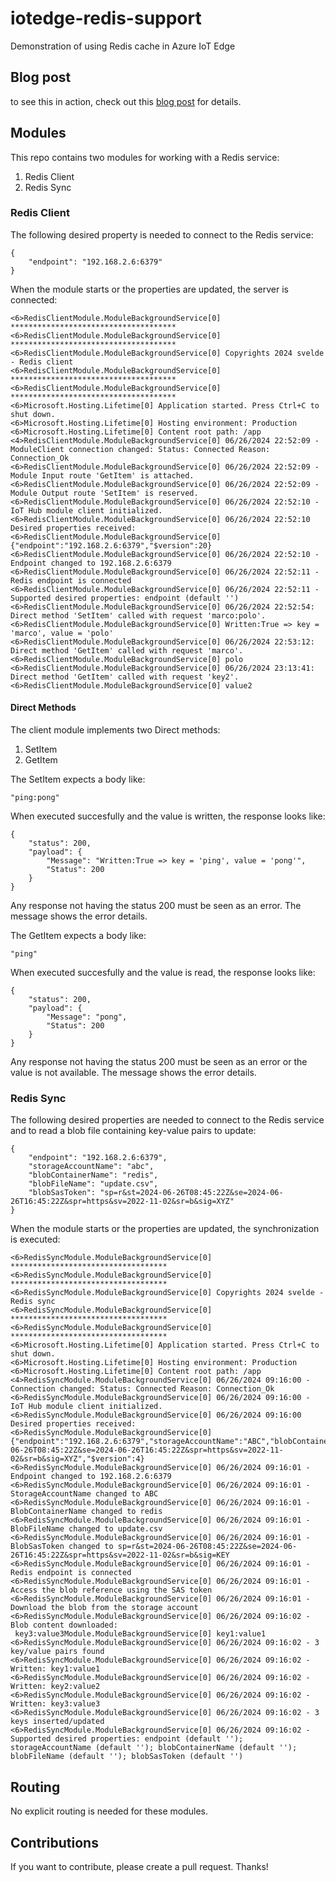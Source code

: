 # iotedge-redis-support

Demonstration of using Redis cache in Azure IoT Edge

## Blog post

to see this in action, check out this [blog post](https://sandervandevelde.wordpress.com/2024/06/27/redis-cache-integration-in-azure-iot-edge/) for details.

## Modules

This repo contains two modules for working with a Redis service:

1. Redis Client
2. Redis Sync

### Redis Client

The following desired property is needed to connect to the Redis service: 

```
{
    "endpoint": "192.168.2.6:6379"
}
```

When the module starts or the properties are updated, the server is connected:

```
<6>RedisClientModule.ModuleBackgroundService[0] *************************************
<6>RedisClientModule.ModuleBackgroundService[0] *************************************
<6>RedisClientModule.ModuleBackgroundService[0] Copyrights 2024 svelde - Redis client
<6>RedisClientModule.ModuleBackgroundService[0] *************************************
<6>RedisClientModule.ModuleBackgroundService[0] *************************************
<6>Microsoft.Hosting.Lifetime[0] Application started. Press Ctrl+C to shut down.
<6>Microsoft.Hosting.Lifetime[0] Hosting environment: Production
<6>Microsoft.Hosting.Lifetime[0] Content root path: /app
<4>RedisClientModule.ModuleBackgroundService[0] 06/26/2024 22:52:09 - ModuleClient connection changed: Status: Connected Reason: Connection_Ok
<6>RedisClientModule.ModuleBackgroundService[0] 06/26/2024 22:52:09 - Module Input route 'GetItem' is attached.
<6>RedisClientModule.ModuleBackgroundService[0] 06/26/2024 22:52:09 - Module Output route 'SetItem' is reserved.
<6>RedisClientModule.ModuleBackgroundService[0] 06/26/2024 22:52:10 - IoT Hub module client initialized.
<6>RedisClientModule.ModuleBackgroundService[0] 06/26/2024 22:52:10 Desired properties received:
<6>RedisClientModule.ModuleBackgroundService[0] {"endpoint":"192.168.2.6:6379","$version":20}
<6>RedisClientModule.ModuleBackgroundService[0] 06/26/2024 22:52:10 - Endpoint changed to 192.168.2.6:6379
<6>RedisClientModule.ModuleBackgroundService[0] 06/26/2024 22:52:11 - Redis endpoint is connected
<6>RedisClientModule.ModuleBackgroundService[0] 06/26/2024 22:52:11 - Supported desired properties: endpoint (default '')
<6>RedisClientModule.ModuleBackgroundService[0] 06/26/2024 22:52:54: Direct method 'SetItem' called with request 'marco:polo'.
<6>RedisClientModule.ModuleBackgroundService[0] Written:True => key = 'marco', value = 'polo'
<6>RedisClientModule.ModuleBackgroundService[0] 06/26/2024 22:53:12: Direct method 'GetItem' called with request 'marco'.
<6>RedisClientModule.ModuleBackgroundService[0] polo
<6>RedisClientModule.ModuleBackgroundService[0] 06/26/2024 23:13:41: Direct method 'GetItem' called with request 'key2'.
<6>RedisClientModule.ModuleBackgroundService[0] value2
```
#### Direct Methods

The client module implements two Direct methods:

1. SetItem
2. GetItem

The SetItem expects a body like: 

```
"ping:pong"
```

When executed succesfully and the value is written, the response looks like:

```
{
    "status": 200,
    "payload": {
        "Message": "Written:True => key = 'ping', value = 'pong'",
        "Status": 200
    }
}
```

Any response not having the status 200 must be seen as an error. The message shows the error details.  

The GetItem expects a body like:

```
"ping"
```

When executed succesfully and the value is read, the response looks like:

```
{
    "status": 200,
    "payload": {
        "Message": "pong",
        "Status": 200
    }
}
```

Any response not having the status 200 must be seen as an error or the value is not available. The message shows the error details.  

### Redis Sync

The following desired properties are needed to connect to the Redis service and to read a blob file containing key-value pairs to update: 

```
{
    "endpoint": "192.168.2.6:6379",
    "storageAccountName": "abc",
    "blobContainerName": "redis",
    "blobFileName": "update.csv",
    "blobSasToken": "sp=r&st=2024-06-26T08:45:22Z&se=2024-06-26T16:45:22Z&spr=https&sv=2022-11-02&sr=b&sig=XYZ"
}
```

When the module starts or the properties are updated, the synchronization is executed:

```
<6>RedisSyncModule.ModuleBackgroundService[0] ***********************************
<6>RedisSyncModule.ModuleBackgroundService[0] ***********************************
<6>RedisSyncModule.ModuleBackgroundService[0] Copyrights 2024 svelde - Redis sync
<6>RedisSyncModule.ModuleBackgroundService[0] ***********************************
<6>RedisSyncModule.ModuleBackgroundService[0] ***********************************
<6>Microsoft.Hosting.Lifetime[0] Application started. Press Ctrl+C to shut down.
<6>Microsoft.Hosting.Lifetime[0] Hosting environment: Production
<6>Microsoft.Hosting.Lifetime[0] Content root path: /app
<4>RedisSyncModule.ModuleBackgroundService[0] 06/26/2024 09:16:00 - Connection changed: Status: Connected Reason: Connection_Ok
<6>RedisSyncModule.ModuleBackgroundService[0] 06/26/2024 09:16:00 - IoT Hub module client initialized.
<6>RedisSyncModule.ModuleBackgroundService[0] 06/26/2024 09:16:00 Desired properties received:
<6>RedisSyncModule.ModuleBackgroundService[0] {"endpoint":"192.168.2.6:6379","storageAccountName":"ABC","blobContainerName":"redis","blobFileName":"update.csv","blobSasToken":"sp=r&st=2024-06-26T08:45:22Z&se=2024-06-26T16:45:22Z&spr=https&sv=2022-11-02&sr=b&sig=XYZ","$version":4}
<6>RedisSyncModule.ModuleBackgroundService[0] 06/26/2024 09:16:01 - Endpoint changed to 192.168.2.6:6379
<6>RedisSyncModule.ModuleBackgroundService[0] 06/26/2024 09:16:01 - StorageAccountName changed to ABC
<6>RedisSyncModule.ModuleBackgroundService[0] 06/26/2024 09:16:01 - BlobContainerName changed to redis
<6>RedisSyncModule.ModuleBackgroundService[0] 06/26/2024 09:16:01 - BlobFileName changed to update.csv
<6>RedisSyncModule.ModuleBackgroundService[0] 06/26/2024 09:16:01 - BlobSasToken changed to sp=r&st=2024-06-26T08:45:22Z&se=2024-06-26T16:45:22Z&spr=https&sv=2022-11-02&sr=b&sig=KEY
<6>RedisSyncModule.ModuleBackgroundService[0] 06/26/2024 09:16:01 - Redis endpoint is connected
<6>RedisSyncModule.ModuleBackgroundService[0] 06/26/2024 09:16:01 - Access the blob reference using the SAS token
<6>RedisSyncModule.ModuleBackgroundService[0] 06/26/2024 09:16:01 - Download the blob from the storage account
<6>RedisSyncModule.ModuleBackgroundService[0] 06/26/2024 09:16:02 - Blob content downloaded:
 key3:value3Module.ModuleBackgroundService[0] key1:value1
<6>RedisSyncModule.ModuleBackgroundService[0] 06/26/2024 09:16:02 - 3 key/value pairs found
<6>RedisSyncModule.ModuleBackgroundService[0] 06/26/2024 09:16:02 - Written: key1:value1
<6>RedisSyncModule.ModuleBackgroundService[0] 06/26/2024 09:16:02 - Written: key2:value2
<6>RedisSyncModule.ModuleBackgroundService[0] 06/26/2024 09:16:02 - Written: key3:value3
<6>RedisSyncModule.ModuleBackgroundService[0] 06/26/2024 09:16:02 - 3 keys inserted/updated
<6>RedisSyncModule.ModuleBackgroundService[0] 06/26/2024 09:16:02 - Supported desired properties: endpoint (default ''); storageAccountName (default ''); blobContainerName (default ''); blobFileName (default ''); blobSasToken (default '')
```

## Routing

No explicit routing is needed for these modules.

## Contributions

If you want to contribute, please create a pull request. Thanks!